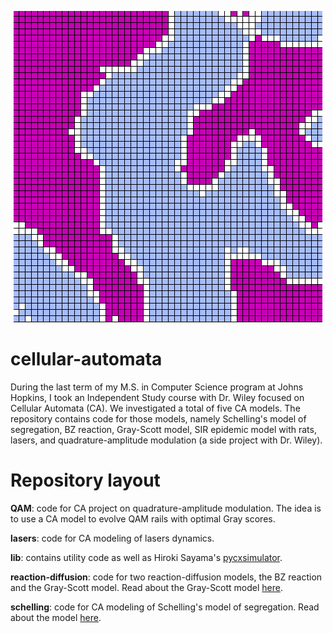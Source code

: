 <p align="center">
  <img src="https://github.com/duyminh1998/cellular-automata/blob/master/schelling-ca-README-banner.PNG?raw=true" alt="CA Schelling model"/>
</p>

# cellular-automata
During the last term of my M.S. in Computer Science program at Johns Hopkins, I took an Independent Study course with Dr. Wiley focused on Cellular Automata (CA). We investigated a total of five CA models.
The repository contains code for those models, namely Schelling's model of segregation, BZ reaction, Gray-Scott model, SIR epidemic model with rats, lasers, and quadrature-amplitude modulation (a side project with Dr. Wiley).

# Repository layout
**QAM**: code for CA project on quadrature-amplitude modulation. The idea is to use a CA model to evolve QAM rails with optimal Gray scores. 

**lasers**: code for CA modeling of lasers dynamics.

**lib**: contains utility code as well as Hiroki Sayama's [pycxsimulator](https://github.com/hsayama/PyCX/blob/master/pycxsimulator.py).

**reaction-diffusion**: code for two reaction-diffusion models, the BZ reaction and the Gray-Scott model. Read about the Gray-Scott model [here](https://minhhua.com/ca_gray_scott/).

**schelling**: code for CA modeling of Schelling's model of segregation. Read about the model [here](https://minhhua.com/ca_schelling/).
